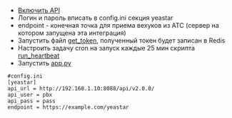 + [Включить API ](https://help.yeastar.com/en/s-series-developer/api/enable_api_access_on_pbx.html)
+ Логин и пароль вписать в config.ini секция yeastar
+ endpoint - конечная точка для приема вехуков из АТС (сервер на котором запущена эта интеграция)
+ Запустить файл [get_token](/yeastar/get_token.py), полученный токен будет записан в Redis
+ Настроить задачу cron на запуск каждые 25 мин скрипта [run_heartbeat](/yeastar/run_heartbeat.sh)
+ Запустить [app.py](app.py) 


```
#config.ini
[yeastar]
api_url = http://192.168.1.10:8088/api/v2.0.0/
api_user = pbx
api_pass = pass
endpoint = https://example.com/yeastar
```